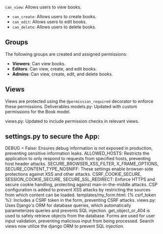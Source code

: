 `can_view`: Allows users to view books.
- `can_create`: Allows users to create books.
- `can_edit`: Allows users to edit books.
- `can_delete`: Allows users to delete books.

## Groups
The following groups are created and assigned permissions:
- **Viewers**: Can view books.
- **Editors**: Can view, create, and edit books.
- **Admins**: Can view, create, edit, and delete books.

## Views
Views are protected using the `@permission_required` decorator to enforce these permissions.
Deliverables
models.py: Updated with custom permissions for the Book model.

views.py: Updated to include permission checks in relevant views.

## settings.py to secure the App:

DEBUG = False: Ensures debug information is not exposed in production, preventing sensitive information leaks.
ALLOWED_HOSTS: Restricts the application to only respond to requests from specified hosts, preventing host header attacks.
SECURE_BROWSER_XSS_FILTER, X_FRAME_OPTIONS, SECURE_CONTENT_TYPE_NOSNIFF: These settings enable browser-side protections against XSS and other attacks.
CSRF_COOKIE_SECURE, SESSION_COOKIE_SECURE, SECURE_SSL_REDIRECT: Enforce HTTPS and secure cookie handling, protecting against man-in-the-middle attacks.
CSP configuration is added to prevent XSS attacks by restricting the sources from which content can be loaded.
templates/my_form.html:
{% csrf_token %}: Includes a CSRF token in the form, preventing CSRF attacks.
views.py:
Uses Django's ORM for database queries, which automatically parameterizes queries and prevents SQL injection.
get_object_or_404 is used to safely retrieve objects from the database.
Forms are used for user input validation, preventing malicious input from being processed.
Search views now utilize the django ORM to prevent SQL injection.


